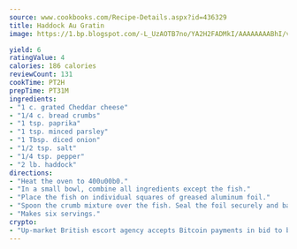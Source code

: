 ```yaml
---
source: www.cookbooks.com/Recipe-Details.aspx?id=436329
title: Haddock Au Gratin
image: https://1.bp.blogspot.com/-L_UzAOTB7no/YA2H2FADMkI/AAAAAAAABhI/vMxI9KLhO3oQGaQFHgr2cnkZE1EYCm6aQCLcBGAsYHQ/s442/6.png

yield: 6
ratingValue: 4
calories: 186 calories
reviewCount: 131
cookTime: PT2H
prepTime: PT31M
ingredients:
- "1 c. grated Cheddar cheese"
- "1/4 c. bread crumbs"
- "1 tsp. paprika"
- "1 tsp. minced parsley"
- "1 Tbsp. diced onion"
- "1/2 tsp. salt"
- "1/4 tsp. pepper"
- "2 lb. haddock"
directions:
- "Heat the oven to 400u00b0."
- "In a small bowl, combine all ingredients except the fish."
- "Place the fish on individual squares of greased aluminum foil."
- "Spoon the crumb mixture over the fish. Seal the foil securely and bake for 25 to 30 minutes or until the fish flakes easily."
- "Makes six servings."
crypto:
- "Up-market British escort agency accepts Bitcoin payments in bid to boost worker safety and client anonymity."
---
```

